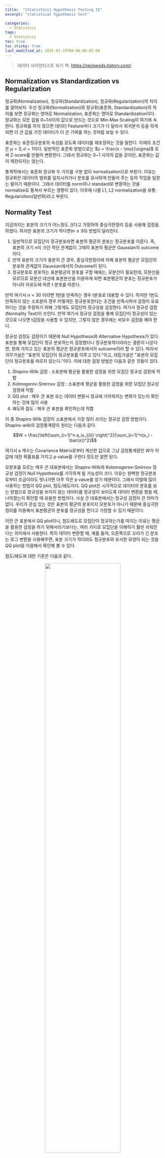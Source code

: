 ```yaml
---
title:  "[Statistics] Hypothesis Testing II"
excerpt: "statistical hypothesis test"

categories:
  - Statistics
tags:
  - Statistics
toc: true
toc_sticky: true
last_modified_at: 2025-01-19T08:06:00-05:00
---
```


> 데이터 사이언티스트 되기 책: https://recipesds.tistory.com/

## Normalization vs Standardization vs Regularization

정규화(Normalization), 정규화(Standardization), 정규화(Regularization)의 차이를 알아보자. 우선 정규화(Normalization)와 정규화(표준화, Standardization)의 차이를 보면 정규화는 영어로 Normalization, 표준화는 영어로 Standardization이다. 정규화는 모든 값을 0~1사이의 값으로 만드는 것으로 Min-Max Scaling이 여기에 속한다. 정규화를 하지 않으면 데이터 Feature마다 크기가 다 달라서 회귀분석 등을 하게 되면 더 큰 값을 가진 데이터가 더 큰 기여를 하는 것처럼 보일 수 있다. 

표준화는 표준정규분포의 속성을 갖도록 데이터를 재조정하는 것을 말한다. 이때의 조건은 $\mu=0, \sigma=1$이다. 일반적인 표준화 방법으로는 $z = \frac{x - \mu}{\sigma}$ 로써 Z-score를 만들어 변환한다. 그래서 정규화는 0~1 사이의 값을 갖지만, 표준화는 값이 제한되지는 않는다.

통계학에서는 표준화 정규화 두 가지를 구분 없이 normalization으로 부른다. 이유는 정규화란 데이터의 범위를 일치시키거나 분포를 유사하게 만들어 주는 등의 작업을 일컫는 말이기 때문이다. 그래서 데이터를 norm이나 standard로 변환하는 것을 normalize로 퉁쳐서 부르는 경향이 있다. 
이후에 나올 L1, L2 normalization을 보통 Regulariztion(일반화)라고 부른다. 

## Normality Test

지금까지는 표본의 크기가 어느정도 크다고 가정하여 중심극한정리 등을 사용해 검정을 하였다. 하지만 표본의 크기가 작다면($n \leq 30$) 방법이 달라진다. 

1. 일반적으로 모집단이 정규분포라면 표본의 평균의 분포는 정규분포를 이룬다. 즉, 표본의 크기 n이 크던 작던 관계없이 그때의 표본의 평균은 Gaussian의 outcome이다.
2. 만약 표본의 크기가 충분히 큰 경우, 중심극한정리에 의해 표본의 평균은 모집단의 분포와 관계없이 Gaussian에서의 Outcome이 된다.
3. 정규분포로 분포하는 표본평균의 분포를 구할 때에는, 모분산이 필요한데, 모분산을 모르므로 모분산 대신에 표본분산을 이용하게 되면 표본평균의 분포는 정규분포가 아니라 자유도에 따른 t 분포를 따른다.

만약 여기서 $n < 30$ 이라면 1번을 만족하는 경우 t분포로 대용할 수 있다. 하지만 1번도 만족하지 않는 소포뵨의 경우 어떻게든 정규분포한다는 조건을 만족시켜서 검정이 유효하다는 것을 주장하기 위해 그렇게도 모집단의 정규성을 검정한다. 여기서 정규성 검정(Normality Test)이 쓰인다. 만약 여기서 정규성 검정을 통해 모집단이 정규성이 있는 것으로 나오면 t검정을 사용할 수 있지만, 그렇지 않은 경우에는 비모수 검정을 해야 한다. 

정규성 검정도 검정이기 때문에 Null Hypothesis와 Alternative Hypothesis가 있다. 표본을 통해 모집단이 정규 분포하는지 검정했더니 정규분포하더라라는 결론이 나온다면, 현재 가지고 있는 표본의 평균은 정규분포에서의 outcome이라 할 수 있다. 따라서 귀무가설은 "표본의 모집단이 정규분포를 이루고 있다."이고, 대립가설은 "표본의 모집단이 정규분포를 따르지 않는다."이다. 이에 대한 검정 방법은 다음과 같은 것들이 있다. 

1. Shapiro-Wilk 검정 : 소표본에 평균을 활용한 검정을 위한 모집단 정규성 검정에 적합 
2. Kolmogorov-Smirnov 검정 : 소표본에 평균을 활용한 검정을 위한 모집단 정규성 검정에 적합
3. QQ plot : 매우 큰 표본 또는 데이터 변환시 정규에 가까워지는 변화가 있는지 확인하는 것에 많이 사용
4. 왜도와 첨도 : 매우 큰 표본을 확인하는데 적합

이 중 Shapiro-Wilk 검정이 소표본에서 가장 많이 쓰이는 정규성 검정 방법이다. Shapiro-wilk의 검정통계량의 원리는 다음과 같다. 

$$W = \frac{\left(\sum_{i=1}^n a_ix_{(i)} \right)^2}{\sum_{i=1}^n(x_i - \bar{x})^2}$$

여기서 a 계수는 Covariance Matrix로부터 계산한 값으로 그냥 검정통계량인 $W$가 이 값에 대한 확률표를 가지고 p value를 구한다 정도만 알면 된다. 

모분포를 모르는 매우 큰 대표본에서는  Shapiro-Wilk와 Kolomogorov-Smirnov 정규성 검정이 Null Hypothesis를 기각하게 될 가능성이 크다. 이유는 완벽한 정규분포로부터 조금이라도 빗나가면 아주 작은 p value를 얻기 때문이다. 
그래서 이럴때 많이 사용하는 방법이 QQ plot, 첨도/왜도이다.  QQ plot은 시각적으로 데이터의 분포를 보는 방법으로 정규성을 보이지 않는 데이터를 정규성이 보이도록 데이터 변환을 했을 때, 나아졌는지 확인할 때 유용한 방법이다. 사실 큰 대표본에서는 정규성 검정이 큰 의미가 없다. 우리가 관심 있는 것은 표본의 평균의 분포이지 모분포가 아니기 때문에 중심극한정리를 이용해서 표본평균의 분포를 정규성을 띈다고 가정할 수 있기 때문이다. 

이런 큰 표본에서 QQ plot이나, 첨도왜도로 모집단이 정규하는가를 따지는 이유는 평균을 활용한 검정을 하기 위해서라기보다는, 여러 가지로 모집단을 이해하기 훨씬 쉬워진다는 의미에서 사용한다. 특히 데이터 변환할 때, 예를 들어, 오른쪽으로 꼬리가 긴 분포는 로그 변환을 사용해주면, 표본 크기가 작더라도 정규분포와 유사한 모양이 되는 것을 QQ plot을 이용해서 확인해 볼 수 있다. 

첨도/왜도에 대한 기준은 다음과 같다. 

<p align="center"><img src="https://github.com/user-attachments/assets/1a1f9342-1eea-4bb4-b085-d10a986b910e" height="70%" width="70%"></p>

추가적으로 첨도=0 이면 표준정규분포이고, 첨도가 크더라도 분산이 더 큰 경우 완만한 그래프가 될 수 있으므로, 비교를 할 경우 분산이 동일한 분포끼리 비교해야 한다. 가우시안과 t분포가 그러한 관계이다. West 등(1995)의 연구에서는 왜도는 절대값이 2, 첨도는 절댓값이 7 이하이면 정규분포에서 크게 벗어나지 않아 정규성을 띈다고 봐도 된다고 한다. 

```py
from scipy.stats import skew, kurtosis
 
skew(data) # 왜도
kurtosis(data, fisher=True) # 첨도
```

참고로 fisher=True 이면, 정규분포 첨도를 0 기준으로 계산해주고, False이면 정규분포 첨도를 3으로 계산해 준다. 

추가적으로 정규성 검정을 하고 나면 등분산 가정이라는 것도 따라다닌다. 등분산 가정은 검정에서 비교하는 집단이 서로 분산이 같다는 가정인데, 분산이 같다는 의미는 각각의 분산이 확률변수로써 같을 확률이 크고 그렇다는 의미는 각각의 집단은 같은 성질의 집단이고, 같은 성질의 집단이라는 이야기는 같은 성질의 모집단에서 나눈 그룹일 수 있다는 의미가 된다. 따라서 각 표본의 분산의 값이 똑같을 필요는 없고, 모분산이 확률적으로 같다는 정도이다. 이런걸 동질성(Homogeneity of Variance)이라 한다. 


## $t$, $\chi^2$, $F$ testing

검정은 특정 통계량이 어떤 확률분포를 따를 때, 설정한 가설에 대해서 p value가 어떻게 되는지를 보는 것이다. 이때 어떤 확률분포에 $t$ 분포, $\chi^2$ 분포, $F$ 분포가 있다. 

앞서 살펴보았던 $t$ 분포부터 살펴보면 $t$ 분포는 표본평균의 분포가 따르는 분포이고, 모분산이 아닌 표본분산이 분포의 파라미터이다. 표본수가 작을 때는 표본정규분포보다 양쪽 꼬리가 더 두껍고, 표본크기가 커질 수록 정규분포에 가까워진다. 

$\chi^2$ 분포는 이전에 살펴보았듯이 가우시안의 제곱의 합이 해당 분포를 따른다. 카이제곱 분포는 표본분산의 분포와 관련있고, 표본분산의 검정을 할 때 사용된다. 통계량은 다음과 같다. 

$$\chi^2 = \sum_{i=1}^n \frac{(O_i - E_i)^2}{E_i}   
\begin{cases}
O : Observations \\  
E : Expections 
\end{cases}$$

위 통계량은 비율에 대한 검정이다. 비율은 Binomial로 표현되고, Binomial은 가우시안으로 근사가 되니까, 비율은 가우시안으로 근사된다. 
연속형 정규분포 변수에서의 카이제곱은 가우시안 제곱의 합 $\sum_{i=1}^n Z_i^2 = \sum_{i=1}^n \lbrack \frac{X_i - \mu}{\sigma} \rbrack^2 = \chi^2$ 임을 이용해서 2개 Binomial Case로 카이제곱 분포를 따르는지 유도해보면 다음과 같다. 

Binomial의 Gaussian근사를 상정하고, $\mu = np, \sigma^2 = npq$를 이용해 관측치 $O$를 z score로 쓰면,

$$z = frac{O_0 - np_0}{\sqrt{np_0(1-p_0)}} \sim N(0, 1), z^2 = \frac{(O_0 - np_0)^2}{np_0(1-p_0)} \sim \chi_{(1)}^2$$

가 된다. 이제 Binomial case 이므로 $p_0 + p_1 = 1, E_0 + E_1 = n, O_0 + O_1 = n, np_0 = E_0, np_1 = E_1$를 이용해서 유도한다. 

$$\begin{align}
Z^2 &= \frac{(O_0 - np_0)^2}{np_0(1-p_0)} = \frac{(O_0 - E_0)^2}{np_0p_1} = \frac{n(O_0 - E_0)^2}{np_0np_1} = \frac{n(O_0 - E_0)^2}{E_0E_1} \\ 
&= \frac{n(O_0 - E_0)^2}{E_0(n - E_0)} = (O_0 - E_0)^2 \left(\frac{1}{E_0} + \frac{1}{n-E_0} \right) \\ 
&= \frac{(O_0 - E_0)^2}{E_0} + \frac{((n-O_0) - (n-E_0))^2}{n - E_0} = \frac{(O_0 - E_0)^2}{E_0} + \frac{(O_1 - E_1)^2}{n-E_0} \\ 
&= \frac{(O_0 - E_0)^2}{E_0} + \frac{(O_1 - E_1)^2}{E_1} = \chi^2
\end{align}$$

이처럼 카이제곱 분포를 따르는 것을 확인할 수 있고, n개 Binomial Case로 일반화된 $\sum_{i=1}^n \frac{(O_i - E_i)^2}{E_i} \sim \chi_{(n-1)}^2$는 $\sum Z^2$의 형태라는 것을 알 수 있다. 

마지막으로 $F$ 분포는 $\frac{\chi^2}{\chi^2}$ 형태의 확률변수가 따르는 분포로, 이때는 Continuous 형태의 데이터에서 분산과 분산의 비가 따르는 분포이다. $F$ 비는 앞으로 나올 ANOVA 분산분석에서 사용되며, $F$ 비에 사용되는 비율을 $F = \frac{\alpha}{\beta}$ 라 하면 알파 베타는 각각 설명가능한 변량의 평균, 설명하지 못하는 변량의 평균이라 한다. 이를 다르게 표현하면 다음과 같다. 

$\alpha$ : 실험을 위해 인위적으로 선택한 데이터의 분산   
$\beta$ : 표본에 의한 분산 (통제할 수 없음)

실험을 위해 인위적으로 선택했다는 것은 모델을 만든다던가, 그룹을 나눈단던가 하는 것을 말한다.

$\alpha$ : 우리가 만든 모델에 의해 예측 가능한 분산     
$\beta$ : 우리가 예측 불가능한 데이터에 의한 분산  

우리가 모델을 만들었기 때문에 원래의 상태와 모델과의 차이를 측정할 필요가 있고, 우리가 모델을 만들었기 때문에, 만든 모델과 데이터의 차이를 측정할 필요가 있게 된다. 

$\alpha$ : 우리가 뭔가를 한 것에 대한 분산        
$\beta$ : 우리가 뭔가를 한 것 이외의 분산

뭔가를 하고 난 후에 결과라는 것은 효과를 기대한 것이니, 원래 상태와 효과와의 차이를 말하는 것이다. 

$\alpha$ : 결과에 대한 효과의 분산       
$\beta$ : 결과에 대한 오차의 분산  

쉽게 축약해서 쓰면 다음과 같다. 

$\alpha$ : 효과의 분산      
$\beta$ : 오차의 분산 

전반적으로 분자는 뭔가를 함으로써 나오는 원래의 상태로부터의 차이, 분모는 뭔를 했지만 여전히 있는 차이를 말한다. 

집단 차이 분석의 ANOVA F 검정의 $F$ 비의 경우 다음과 같다. 

$\alpha$ : 집단을 나눴기 때문에 생기는 집단끼리의 차이(분산)의 평균        
$\beta$ : 집단을 나눴지만 각 집단안에 있는 차이(분산)의 평균 

회귀의 경우 $F$ 분석은 다음과 같다. 

$\alpha$ : 회귀선을 찾아냈으니까, 회귀선과 평균선과의 차이(분산)의 평균     
$\beta$ : 회귀선을 찾아냈지만, 여전히 있는 관측치와 회귀선과의 차이(분산)의 평균    

전반벅으로 (결과에 대한 변화의 차이 / 결과와 관측치의 차이)가 된다. 노이즈에 비해 얼머나 효과 차이가 나는지를 보여준다. 혹은, 모집단을 추정할 때 틀릴 수도 있는 오차에 비해, 얼마나 확실하게 차이가 큰지를 계산한다. 

- $t$검정은 표본의 평균을 비교할 때 사용할 수 있다.   

- $\chi^2$ 검정은 원래 어떤 비율이어야 하는 기대 비율에 비해 퍼진 정도를 이용해 비교하는데 사용된다. 다시말해, 기댓값으로부터 관찰값까지의 차이(거리)를 나타내는 값이다.   

- $F$ 검정은 통제 가능한 분산과 통제 불가능한 분산의 비를 이용해 통제 불가능한 것에 비해 통제 가능한 것이 차이가 나는가를 확인할 때 사용한다. 

## Test of Independence & Test of Homogeneity

동립성 검정(Test of Independence), 독질성 검정(Test of Homogeneity) 모두 카이스퀘어 검정을 한다. 
독립성 검정은 한 개의 표본 집단에서 뽑은 변수가 서로 독립인지를 검사한다. 동질성 검정은 서로 다른 표본 집단 변수의 동질성을 검사한다. 카이스퀘어 검정의 기본적인 아이디어는 관측빈도와 예측할 수 있는 기대빈도의 차이를 비교하는 것이다. 독립성 검정일 때에는 독립일 떄의 기대빈도와 관측빈도가 같다면 독립이다. 

Null Hypothesis와 Alternative Hypothesis를 살펴보면 독립성 검정은 기본적으로 변수끼리의 독립을 가정한다.   
$H_0$: 관심 Feature끼리 서로 관련이 없다(독립적이다. 예측한 기대빈도와 동일하다, 예측 기대 빈도는 $P_{ij}=P_iP_j$로 예측할 수 있다.)  
$H_1$: 관심 Feature끼리 서로 관련이 있다.(독립적이지 않다, 예측한 기대빈도와 많이 다르다.)  

동질성 검정의 경우 다음과 같다.   
$H_0$: 두개의 그룹이 각 변수(Feature)에 대하여 서로 분포가 동일하다, 분포 가정이 가능하다. ($P_{i1},P_{i2}, \cdots, P_{in} = P_{j1},P_{j2}, \cdots, P_{jn}$)  
$H_1$: 두개의 그룹이 각 변수(Feature)에 대하여 서로 분포가 동일하지 않다.

교차표로 따지면 독립성 검정은 교차표의 행과 열이 독립인지(관계가 없는지)를 검정하는 것이고, 동질성 검정은 교차표의 행끼리 분포가 서로 같은지를 검정하는 것이다. 

두 변수 사이에 비율이 기댓값과 일치하는지 확인하는 거라 goodness of fit라 부른다. 확률적으로 독립에 접근하면, 
$P(i \vert j) = p(i), p(j \vert i) = p(j), p(i, j) = p(i) \cdot p(j)$를 의미하고, 이게 성립한다는 것은 $p(i) \cdot p(j)$를 이용한 예측 비율과 일치한다는 것이다. 

카이제곱 분포가 자유도 $n-1$인 $z^2$의 합의 형태 $\sum_{i=1}^n \frac{(O_i - E_i)^2}{E_i} \sim \chi_{(n-1)}^2$라는 점을 이용해서 실제 검정을 해보자. 먼저 술을 마시고 안 마시는 사람에 따라 담배를 피우는 것이 서로 독립인지(차이가 있는지)를 확인해보자. 

<p align="center"><img src="https://github.com/user-attachments/assets/e4a8c145-dbb1-4d9b-a9d5-0ba8c8619efc"></p>

검정에 앞서 카이스퀘어의 자유도를 확인해보면, (행의 수 - 1)x(열의 수 - 1)이 검정의 자유도가 된다. 표 데이터에서 합계가 정해져 있다고 생각하면, 각 행과 열에서 1개는 자유롭지만 1개가 정해지는 순간 나머지는 자동으로 정해진다. 

Null Hypothesis: 술과 담배는 서로 독립이다.   
Alternative Hypothesis: 술과 담배는 서로 독립이 아니다.   

먼저 기대도수를 구해야 한다. 기대도수는 확률x전체개수 이므로 술을 마시는 사람을 $D$, 담배를 피우는 사람을 $S$라 할 때, $P(D \cap S) = P(D)P(S)$ 이므로 $\frac{D}{Total} \cdot \frac{S}{Total}$이 기대 비율이 되고, 기대 도수는 $P(D \cap S) \cdot Total$ 이므로 $\frac{D \cdot S}{Total}$이 된다. 

<p align="center"><img src="https://github.com/user-attachments/assets/35485e71-c568-4a7f-b1de-c68d381be564"></p>

데이터 옆 괄호 안에 있는 값이 기대도수로 카이스퀘어 검정에서 귀무가설인 독립이라면 이렇게 될 것이라는 예측값이 된다. 따라서 카이제곱 통계량을 계산하면 다음과 같다.

$$\chi^2 = \frac{(48-31.92)^2}{31.92} + \frac{(8-24.08)^2}{24.08} + \frac{(9-25.08)^2}{25.08} + \frac{(35-18.92)^2}{18.92} =  42.8142$$

<p align="center"><img src="https://github.com/user-attachments/assets/d2871b86-4956-4c64-a786-a89976697079"></p>

5%유의수준 자유도 1에서의 카이스퀘어 값이 3.8415이므로, 유의수준보다 훨신 큰 검정통계량이다. 따라서 술과 담배는 독립이 아니라는 결론이 나온다. 

파이썬을 통해 구하면 다음과 같다. 이때 주의할 점은 scipy의 chi2_contingency는 df가 1인 경우에는 Yates’ correction for continuity를 적용한다. Yates 수정식은 카이스퀘어에 관련하여 교차표의 모든 cell에서 기대 도수≥5인 경우에 카이스퀘어 검정이 동작하는데, 기대 도수≤5인 경우 에도 사용할 수 있도록 해 주는 수정 식이다. 우리 예시의 경우 기대 도수가 충분히 크므로 적용하지 않고(correcion=False) 실행시킨다. 

```py
row1, row2 = [48, 8], [9, 35]
chi2, p, dof, expected = chi2_contingency([row1, row2], correction=False)
msg = 'Statistic: {}\np value: {}\ndof: {}'
print(msg.format(chi2, p, dof))
print(expected)
 
Statistic: 42.81422371997646
p value: 6.019290099276929e-11
dof: 1
[[31.92 24.08]
 [25.08 18.92]] → 이것은 예측치
```

이제 동질성 검정의 예를 들어보자. 동질성 검정은 A/B 테스트에 이용되기도 하는데, 특히 A/B가 서로 다른 집단인 경우 유용하다. 

<p align="center"><img src="https://github.com/user-attachments/assets/94345047-3413-4887-8df5-673aa5074b59"></p>

Null Hypothesis: 광고 A와 광고 B는 서로 분포가 같다. P(광고A, 전환)=P(광고B, 전환), P(광고A, 이탈)=P(광고B, 이탈)  
Alternative Hypothesis: 광고A와 광고B는 서로 분포가 다르다. 

오른 쪽 합계를 잘 보면 200으로 같은데, 동질성 검정의 경우 두 집단에서 표집하고, Feature의 분포를 비교하기 때문에 표집수를 같은 수로 하는 경우가 많다. 이때 예측할 수 있는 기대 빈도는 광고에 따른 집단과는 관계없이 전환 확률이 같고, 이탈 확률이 같으면 된다. 따라서 간단하게, 간단하게 광고A에 의한 전환사용자와 광고B에 의한 전환사용자를 합한 후 2로 나누면 된다. 이탈도 마찬가지로 각 기대 빈도는 각 Feature의 합/2가 된다. 이유는 기대도수 = 전환합/전환 합계 x 광고 A합/전체 합계 x 전체 합계 인데, 광고 A합/ 전체 합계가 1/2가 되기 때문이다. 

<p align="center"><img src="https://github.com/user-attachments/assets/da258a0c-fff4-43fd-92cc-c085dd977d27"></p>

검정 통계량은 다음과 같다. 

$$\chi^2 = \frac{(44-53)^2}{53} + \frac{(62-53)^2}{53} + \frac{(156-147)^2}{147} + \frac{(138-147)^2}{147} = 4.158644$$

파이썬으로 구하면 다음과 같다. 

```py
from scipy.stats import chi2_contingency
 
row1 = [44, 156]
row2 = [62, 138]
 
chi2, p, dof, expected = chi2_contingency([row1, row2], correction=False)
msg = 'Statistic: {}\np value: {}\ndof: {}'
print(msg.format(chi2, p, dof))
print(expected)
 
Statistic: 4.158644589911436
p value: 0.04142253879330136
dof: 1
[[ 53. 147.]
 [ 53. 147.]]
```

p value = 0.041이므로 귀무가설을 기각하고, 두 개의 광고 간에 전환과 이탈은 차이가 있다고 할 수 있다. 

독립성검정과 동질성검정은 범주형 데이터의 서로 관계가 있는지를 확인하는 통계기법이고, 연속형인 경우에는 공분산을 분석한다. 카이제곱 검정을 하려면 조건이 있는데, 기대도수가 5 이하인 데이터 셀이 전체의 20% 가 넘지 않도록 해야 한다. 이런 경우에는 표본을 늘리던지, 그룹을 더 줄여서 (묶어서) 5 이하의 빈도가 나오지 않게 하는 방법이 있고, 그래도 안된다면 Fisher 검정을 해야 한다. 

지금까지의 모수 검정과 비모수 검정을 표로 정리하면 다음과 같다. 

|목적|기본 모수적 검정|특이 조건 모수 검정| 비모수적 검정|
|-|-|-|-|
|정규성 검정|Shapiro-Wilk 검정| | |
|분산의 동질성 검정 <br/> (등분산 확인)|Bartlett(바틀렛) <br/> (정규성 만족)|Levene(레빈) <br/> (정규성 미만족)| |
|독립인 두 집단의 평균 비교|Independent Samples $t$-test|이분산: Welch's $t$ test|Mann Whitney U 검정|
|독립인 두 집단의 비율 비교|$t$-test / $z$-test| | | 
|대응표본의 차이 비교|Paired $t$-test| |Wilcoxon 부호 순위 검정|
|세 개 이상 집단의 평균 비교|$F$-test <br/> 분석: ANOVA, RMANOVA(대응표본)|이분산: Welch test|Kruskal-Wallis H 검정(1 way) <br/> Friedman(RMANOVA)|
|두 범주형 변수 사이의 관계|$\chi^2$-test|기대값 5미만: Fisher exact test| | 










